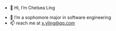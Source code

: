 - 👋 Hi, I’m Chelsea Ling
<!---- 👀 I’m interested in ...-
- 🌱 I’m currently learning ...
- 💞️ I’m looking to collaborate on ...-->
- 🌱 I’m a sophomore major in software engineering
- 📫 reach me at x.yling@qq.com

<!---
Chelsea-Ling/Chelsea-Ling is a ✨ special ✨ repository because its `README.md` (this file) appears on your GitHub profile.
You can click the Preview link to take a look at your changes.
--->
